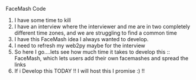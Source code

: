 FaceMash Code

1) I have some time to kill
2) I have an interview where the interviewer and me are in two completely different time zones, and we are struggling to find a common time
3) I have this FaceMash idea I always wanted to develop.
4) I need to refresh my web2py maybe for the interview
5) So here I go....lets see how much time it takes to develop this :: FaceMash, which lets users add their own facemashes and spread the links
6) If i Develop this TODAY !! I will host this I promise :) !!